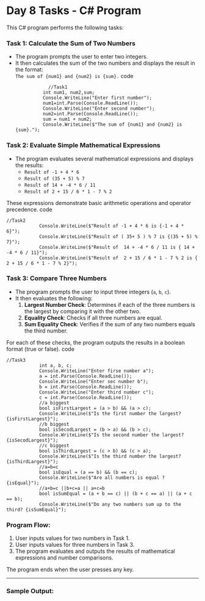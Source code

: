 # Day 8 Tasks - C# Program

This C# program performs the following tasks:

### Task 1: Calculate the Sum of Two Numbers
- The program prompts the user to enter two integers.
- It then calculates the sum of the two numbers and displays the result in the format:  
  `The sum of {num1} and {num2} is {sum}.`
  code
  ```
              //Task1 
            int num1, num2,sum;
            Console.WriteLine("Enter first number");
            num1=int.Parse(Console.ReadLine());
            Console.WriteLine("Enter second number");
            num2=int.Parse(Console.ReadLine());
            sum = num1 + num2;
            Console.WriteLine($"The sum of {num1} and {num2} is {sum}.");
  ```

### Task 2: Evaluate Simple Mathematical Expressions
- The program evaluates several mathematical expressions and displays the results:
  - `Result of -1 + 4 * 6`
  - `Result of (35 + 5) % 7`
  - `Result of 14 + -4 * 6 / 11`
  - `Result of 2 + 15 / 6 * 1 - 7 % 2`

These expressions demonstrate basic arithmetic operations and operator precedence.
code
```
//Task2
            Console.WriteLine($"Result of -1 + 4 * 6 is {-1 + 4 * 6}");
            Console.WriteLine($"Result of ( 35+ 5 ) % 7 is {(35 + 5) % 7}");
            Console.WriteLine($"Result of  14 + -4 * 6 / 11 is { 14 + -4 * 6 / 11}");
            Console.WriteLine($"Result of  2 + 15 / 6 * 1 - 7 % 2 is { 2 + 15 / 6 * 1 - 7 % 2}");
```

### Task 3: Compare Three Numbers
- The program prompts the user to input three integers (`a`, `b`, `c`).
- It then evaluates the following:
  1. **Largest Number Check**: Determines if each of the three numbers is the largest by comparing it with the other two.
  2. **Equality Check**: Checks if all three numbers are equal.
  3. **Sum Equality Check**: Verifies if the sum of any two numbers equals the third number.

For each of these checks, the program outputs the results in a boolean format (true or false).
code
```
//Task3
            int a, b, c;
            Console.WriteLine("Enter firse number a");
            a = int.Parse(Console.ReadLine());
            Console.WriteLine("Enter sec number b");
            b = int.Parse(Console.ReadLine());
            Console.WriteLine("Enter third number c");
            c = int.Parse(Console.ReadLine());
            //a biggest
            bool isFirstLargest = (a > b) && (a > c);
            Console.WriteLine($"Is the first number the largest? {isFirstLargest}");
            //b biggest
            bool isSecodLargest = (b > a) && (b > c);
            Console.WriteLine($"Is the second number the largest? {isSecodLargest}");
            //c biggest
            bool isThirdLargest = (c > b) && (c > a);
            Console.WriteLine($"Is the third number the largest? {isThirdLargest}");
            //a=b=c
            bool isEqual = (a == b) && (b == c);
            Console.WriteLine($"Are all numbers is equal ? {isEqual}");
            //a+b=c ||b+c=a || a+c=b
            bool isSumEqual = (a + b == c) || (b + c == a) || (a + c == b);
            Console.WriteLine($"Do any two numbers sum up to the third? {isSumEqual}");
```

### Program Flow:
1. User inputs values for two numbers in Task 1.
2. User inputs values for three numbers in Task 3.
3. The program evaluates and outputs the results of mathematical expressions and number comparisons.

The program ends when the user presses any key.

---

### Sample Output:
